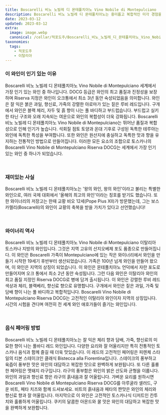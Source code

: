 ```yaml
---
title: Boscarelli 비노 노빌레 디 몬테풀치아노 Vino Nobile di Montepulciano
description: Boscarelli 비노 노빌레 디 몬테풀치아노는 흥미롭고 복합적인 미각 경험을 제공하는 독특한 토스카나 와인입니다. 이 견고하고 풀 바디 레드 와인은 산지오베제와 카나이올로 포도를 블렌딩하여 만들고 최소 2년 동안 오크통에서 숙성시킵니다. 잘 익은 붉은 과일의 강렬한 아로마,
date: 2023-03-12
updated: 2023-03-12
extra:
  image: image.webp
  canonical: /cellar/적포도주/Boscarelli_비노_노빌레_디_몬테풀치아노_Vino_Nobile_di_Montepulciano/index.md
taxonomies:
  tags: 
    - 적포도주
    - 이탈리아
---
```


### 이 와인이 인기 있는 이유

Boscarelli 비노 노빌레 디 몬테풀치아노 Vino Nobile di Montepulciano 세계에서 가장 인기 있는 와인 중 하나입니다. DOCG 등급은 와인의 최고 품질과 진정성을 보장하며 Riserva 지정은 와인이 오크통에서 최소 3년 동안 숙성되었음을 의미합니다. 와인은 잘 익은 붉은 과일, 향신료, 가죽의 강렬한 아로마가 있는 짙은 루비 레드입니다. 구개에서 와인은 블랙 체리, 자두 및 흙 향이 나는 풀 바디하고 부드럽습니다. 부드럽고 실키한 타닌 구조와 오래 지속되는 여운으로 와인의 복합성이 더욱 강화됩니다. Boscarelli 비노 노빌레 디 몬테풀치아노 Vino Nobile di Montepulciano는 뛰어난 품질과 복합성으로 인해 인기가 높습니다. 석회질 점토 토양과 온대 기후로 구성된 독특한 테루아는 와인에 독특한 특성을 부여합니다. 또한 와인은 원산지에 충실하고 독특한 맛과 향을 유지하는 전통적인 방법으로 만들어집니다. 이러한 모든 요소의 조합으로 토스카나의 Boscarelli Vino Nobile di Montepulciano Riserva DOCG는 세계에서 가장 인기 있는 와인 중 하나가 되었습니다.

&nbsp;  

### 재미있는 사실

Boscarelli 비노 노빌레 디 몬테풀치아노는 '왕의 와인, 왕의 와인'이라고 불리는 특별한 와인으로, 여러 국제 대회에서 '올해의 최고의 와인'이라는 칭호를 받기도 했습니다. 또한 와이너리의 저장고는 한때 교황 비오 12세(Pope Pius XII)가 방문했는데, 그는 보스카렐리(Boscarelli)의 와인이 교황의 축복을 받을 가치가 있다고 선언했습니다!

&nbsp;  

### 와이너리 역사

Boscarelli 비노 노빌레 디 몬테풀치아노 Vino Nobile di Montepulciano 이탈리아 토스카나 지방의 와인입니다. 그것은 지역 고유의 산지오베제 포도 품종으로 만들어집니다. 이 와인은 Boscarelli 가족이 Montepulciano에 있는 작은 와이너리에서 와인을 만들기 시작한 19세기 후반부터 생산되었습니다. 가족은 100년 넘게 와인을 만들어 왔으며, 이 와인은 지역의 상징이 되었습니다. 이 와인은 몬테풀치아노 언덕에서 자란 포도로 만들어지며 오크 통에서 최소 2년 동안 숙성됩니다. 그런 다음 와인은 이탈리아 와인의 최고 품질 지정인 Riserva DOCG로 병에 담겨 출시됩니다. 이 와인은 강렬한 루비 레드 색상과 체리, 블랙베리, 향신료 향으로 유명합니다. 구개에서 와인은 짙은 과일, 가죽 및 담배 향이 나는 풀 바디하고 복합적입니다. Boscarelli Vino Nobile di Montepulciano Riserva DOCG는 고전적인 이탈리아 와인이자 지역의 상징입니다. 시간의 시험을 견디며 여전히 전 세계 와인 애호가들이 즐기는 와인입니다.

&nbsp;  

### 음식 페어링 방법

Boscarelli 비노 노빌레 디 몬테풀치아노는 잘 익은 체리 향과 담배, 가죽, 향신료의 미묘한 향이 나는 풀바디 레드 와인입니다. 다양한 요리와 잘 어울리지만 특히 전통적인 토스카나 음식과 함께 즐길 때 더욱 맛있습니다. 이 레드의 고전적인 페어링은 피렌체 스타일의 티본 스테이크인 클래식 Bistecca alla Fiorentina입니다. 스테이크의 풍부하고 육즙이 풍부한 맛은 와인의 대담하고 복잡한 맛으로 완벽하게 보완됩니다. 또 다른 훌륭한 페어링은 멧돼지 라구입니다. 라구의 풍부함은 와인의 밝은 산도와 균형을 이룹니다. 와인의 과일과 향신료 향은 라구의 흙내음과 잘 어울립니다. 가벼운 요리를 원하시면 Boscarelli Vino Nobile di Montepulciano Riserva DOCG를 아루굴라 샐러드, 구운 비트, 페타 치즈와 함께 드셔보세요. 비트의 흙내음과 페타의 짠맛은 와인의 체리와 향신료 향과 잘 어울립니다. 마지막으로 이 와인은 고전적인 토스카나식 디저트인 칸투치와 훌륭하게 어울립니다. 쿠키의 달콤한 아몬드와 꿀 맛은 와인의 대담하고 복잡한 맛을 완벽하게 보완합니다.

&nbsp;  
